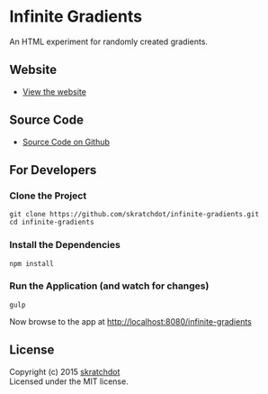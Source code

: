 # Infinite Gradients

An HTML experiment for randomly created gradients.


## Website

- [View the website](http://projects.skratchdot.com/infinite-gradients/)


## Source Code

- [Source Code on Github](https://github.com/skratchdot/infinite-gradients)


## For Developers

### Clone the Project

```
git clone https://github.com/skratchdot/infinite-gradients.git
cd infinite-gradients
```

### Install the Dependencies

```
npm install
```

### Run the Application (and watch for changes)

```
gulp
```

Now browse to the app at [http://localhost:8080/infinite-gradients](http://localhost:8080/infinite-gradients)


## License

Copyright (c) 2015 [skratchdot](http://skratchdot.com/)  
Licensed under the MIT license.

